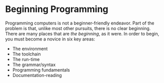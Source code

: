# Beginning Programming
Programming computers is not a beginner-friendly endeavor. Part of the problem is that, unlike most other pursuits, there is no clear beginning. There are many places that are _the beginning_, as it were. In order to begin, you must become a novice in six key areas:
* The environment
* The toolchain
* The run-time
* The grammar/syntax
* Programming fundamentals
* Documentation-reading

